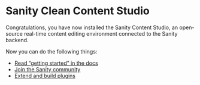 # Sanity Clean Content Studio

Congratulations, you have now installed the Sanity Content Studio, an open-source real-time content editing environment connected to the Sanity backend.

Now you can do the following things:

- [Read “getting started” in the docs](https://www.sanity.io/docs/introduction/getting-started?utm_source=readme)
- [Join the Sanity community](https://snty.link/community/?utm_source=readme)
- [Extend and build plugins](https://www.sanity.io/docs/content-studio/extending?utm_source=readme)
